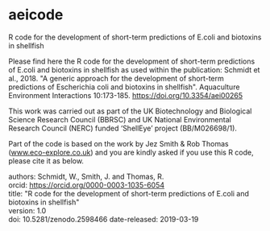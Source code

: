 # aeicode
 R code for the development of short-term predictions of E.coli and biotoxins in shellfish

Please find here the R code for the development of short-term predictions of E.coli and biotoxins in shellfish as used within the 
publication: Schmidt et al., 2018. "A generic approach for the development of short-term predictions of Escherichia coli 
and biotoxins in shellfish". Aquaculture Environment Interactions 10:173-185. https://doi.org/10.3354/aei00265 

This work was carried out as part of the UK Biotechnology and Biological Science Research Council (BBRSC) and UK National Environmental Research Council (NERC) funded ‘ShellEye’ project (BB/M026698/1).

Part of the code is based on the work by Jez Smith & Rob Thomas (www.eco-explore.co.uk) and you are kindly asked if you use this R code, please cite it as below.

authors: Schmidt, W., Smith, J. and Thomas, R.  
orcid: https://orcid.org/0000-0003-1035-6054  
title: "R code for the development of short-term predictions of E.coli and biotoxins in shellfish"  
version: 1.0  
doi: 10.5281/zenodo.2598466
date-released: 2019-03-19
